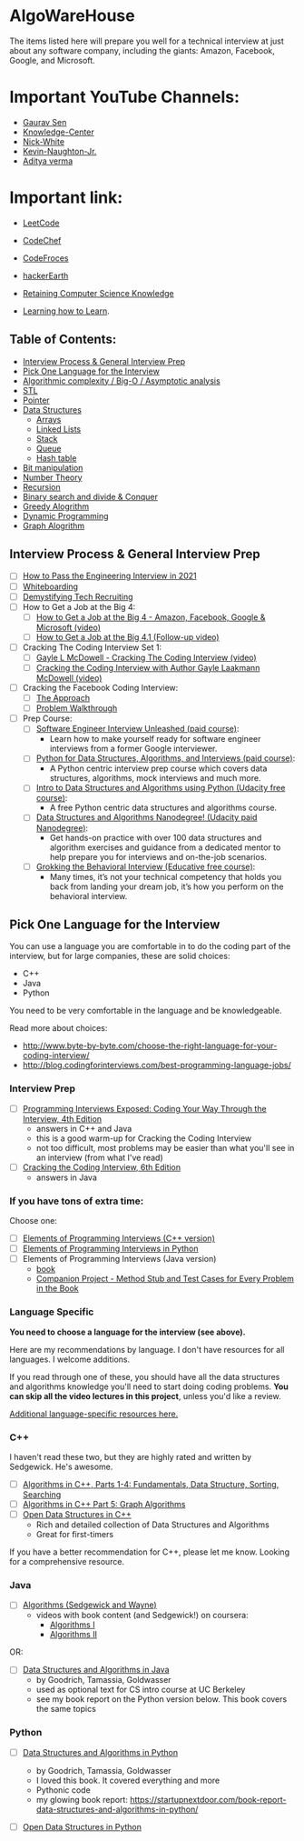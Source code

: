# AlgoWareHouse
The items listed here will prepare you well for a technical interview at just about any software company, including the giants: Amazon, Facebook, Google, and Microsoft.

# Important YouTube Channels:
* [Gaurav Sen](https://www.youtube.com/channel/UCRPMAqdtSgd0Ipeef7iFsKw)
* [Knowledge-Center](https://www.youtube.com/channel/UCMn3_305DqmTylxJPFA8OJA)
* [Nick-White](https://www.youtube.com/channel/UC1fLEeYICmo3O9cUsqIi7HA)
* [Kevin-Naughton-Jr.](https://www.youtube.com/channel/UCKvwPt6BifPP54yzH99ff1g)
* [Aditya verma](https://www.youtube.com/channel/UC5WO7o71wvxMxEtLRkPhiQQ)


# Important link:
* [LeetCode](https://leetcode.com)
* [CodeChef](https://www.codechef.com)
* [CodeFroces](https://codeforces.com)
* [hackerEarth](https://www.hackerearth.com)

* [Retaining Computer Science Knowledge](https://startupnextdoor.com/retaining-computer-science-knowledge/)
* [Learning how to Learn](https://www.coursera.org/learn/learning-how-to-learn).

## Table of Contents:

- [Interview Process & General Interview Prep](#interview-process--general-interview-prep)
- [Pick One Language for the Interview](#pick-one-language-for-the-interview)
- [Algorithmic complexity / Big-O / Asymptotic analysis](https://github.com/AtulRaj151/AlgoWareHouse/tree/master/1-Algorithmic-complexity)
- [STL](https://github.com/AtulRaj151/AlgoWareHouse/tree/master/2-STL)  
- [Pointer]() 
- [Data Structures](https://github.com/AtulRaj151/AlgoWareHouse/tree/master/4-Data-Structure)
    - [Arrays](#)
    - [Linked Lists](#)
    - [Stack](#)
    - [Queue](#)
    - [Hash table](#)
- [Bit manipulation](https://github.com/AtulRaj151/AlgoWareHouse/tree/master/5-Bit-Manipulation)
- [Number Theory](https://github.com/AtulRaj151/AlgoWareHouse/tree/master/6-Number-Theory)
- [Recursion](https://github.com/AtulRaj151/AlgoWareHouse/tree/master/7-Recursion)
- [Binary search and divide & Conquer](https://github.com/AtulRaj151/AlgoWareHouse/tree/master/8-Binary-search(Divide%20%26%20Conquer))
- [Greedy Alogrithm](https://github.com/AtulRaj151/AlgoWareHouse/tree/master/9-Greedy-Alogrithm)
- [Dynamic Programming](https://github.com/AtulRaj151/AlgoWareHouse/tree/master/10-Dynamic-Programming)
- [Graph Alogrithm](https://github.com/AtulRaj151/AlgoWareHouse/tree/master/11-Graph-Alogrithm) 


## Interview Process & General Interview Prep

- [ ] [How to Pass the Engineering Interview in 2021](https://davidbyttow.medium.com/how-to-pass-the-engineering-interview-in-2021-45f1b389a1)
- [ ] [Whiteboarding](https://medium.com/@dpup/whiteboarding-4df873dbba2e#.hf6jn45g1)
- [ ] [Demystifying Tech Recruiting](https://www.youtube.com/watch?v=N233T0epWTs)
- [ ] How to Get a Job at the Big 4:
    - [ ] [How to Get a Job at the Big 4 - Amazon, Facebook, Google & Microsoft (video)](https://www.youtube.com/watch?v=YJZCUhxNCv8)
    - [ ] [How to Get a Job at the Big 4.1 (Follow-up video)](https://www.youtube.com/watch?v=6790FVXWBw8&feature=youtu.be)
- [ ] Cracking The Coding Interview Set 1:
    - [ ] [Gayle L McDowell - Cracking The Coding Interview (video)](https://www.youtube.com/watch?v=rEJzOhC5ZtQ)
    - [ ] [Cracking the Coding Interview with Author Gayle Laakmann McDowell (video)](https://www.youtube.com/watch?v=aClxtDcdpsQ)
- [ ] Cracking the Facebook Coding Interview:
    - [ ] [The Approach](https://www.youtube.com/watch?v=wCl9kvQGHPI)
    - [ ] [Problem Walkthrough](https://www.youtube.com/watch?v=4UWDyJq8jZg)
- [ ] Prep Course:
    - [ ] [Software Engineer Interview Unleashed (paid course)](https://www.udemy.com/software-engineer-interview-unleashed):
        - Learn how to make yourself ready for software engineer interviews from a former Google interviewer.
    - [ ] [Python for Data Structures, Algorithms, and Interviews (paid course)](https://www.udemy.com/python-for-data-structures-algorithms-and-interviews/):
        - A Python centric interview prep course which covers data structures, algorithms, mock interviews and much more.
    - [ ] [Intro to Data Structures and Algorithms using Python (Udacity free course)](https://www.udacity.com/course/data-structures-and-algorithms-in-python--ud513):
        - A free Python centric data structures and algorithms course.
    - [ ] [Data Structures and Algorithms Nanodegree! (Udacity paid Nanodegree)](https://www.udacity.com/course/data-structures-and-algorithms-nanodegree--nd256):
        - Get hands-on practice with over 100 data structures and algorithm exercises and guidance from a dedicated mentor to help prepare you for interviews and on-the-job scenarios.
    - [ ] [Grokking the Behavioral Interview (Educative free course)](https://www.educative.io/courses/grokking-the-behavioral-interview):
        - Many times, it’s not your technical competency that holds you back from landing your dream job, it’s how you perform on the behavioral interview.

## Pick One Language for the Interview


You can use a language you are comfortable in to do the coding part of the interview, but for large companies, these are solid choices:

- C++
- Java
- Python

You need to be very comfortable in the language and be knowledgeable.

Read more about choices:
- http://www.byte-by-byte.com/choose-the-right-language-for-your-coding-interview/
- http://blog.codingforinterviews.com/best-programming-language-jobs/


### Interview Prep

- [ ] [Programming Interviews Exposed: Coding Your Way Through the Interview, 4th Edition](https://www.amazon.com/Programming-Interviews-Exposed-Through-Interview/dp/111941847X/)
    - answers in C++ and Java
    - this is a good warm-up for Cracking the Coding Interview
    - not too difficult, most problems may be easier than what you'll see in an interview (from what I've read)
- [ ] [Cracking the Coding Interview, 6th Edition](http://www.amazon.com/Cracking-Coding-Interview-6th-Programming/dp/0984782850/)
    - answers in Java

### If you have tons of extra time:

Choose one:

- [ ] [Elements of Programming Interviews (C++ version)](https://www.amazon.com/Elements-Programming-Interviews-Insiders-Guide/dp/1479274836)
- [ ] [Elements of Programming Interviews in Python](https://www.amazon.com/Elements-Programming-Interviews-Python-Insiders/dp/1537713949/)
- [ ] Elements of Programming Interviews (Java version)
    - [book](https://www.amazon.com/Elements-Programming-Interviews-Java-Insiders/dp/1517435803/)
    - [Companion Project - Method Stub and Test Cases for Every Problem in the Book](https://github.com/gardncl/elements-of-programming-interviews)

### Language Specific

**You need to choose a language for the interview (see above).**

Here are my recommendations by language. I don't have resources for all languages. I welcome additions.

If you read through one of these, you should have all the data structures and algorithms knowledge you'll need to start doing coding problems.
**You can skip all the video lectures in this project**, unless you'd like a review.

[Additional language-specific resources here.](programming-language-resources.md)

### C++

I haven't read these two, but they are highly rated and written by Sedgewick. He's awesome.

- [ ] [Algorithms in C++, Parts 1-4: Fundamentals, Data Structure, Sorting, Searching](https://www.amazon.com/Algorithms-Parts-1-4-Fundamentals-Structure/dp/0201350882/)
- [ ] [Algorithms in C++ Part 5: Graph Algorithms](https://www.amazon.com/Algorithms-Part-Graph-3rd-Pt-5/dp/0201361183/)
- [ ] [Open Data Structures in C++](https://opendatastructures.org/ods-cpp.pdf)
    - Rich and detailed collection of Data Structures and Algorithms
    - Great for first-timers

If you have a better recommendation for C++, please let me know. Looking for a comprehensive resource.

### Java

- [ ] [Algorithms (Sedgewick and Wayne)](https://www.amazon.com/Algorithms-4th-Robert-Sedgewick/dp/032157351X/)
    - videos with book content (and Sedgewick!) on coursera:
        - [Algorithms I](https://www.coursera.org/learn/algorithms-part1)
        - [Algorithms II](https://www.coursera.org/learn/algorithms-part2)

OR:

- [ ] [Data Structures and Algorithms in Java](https://www.amazon.com/Data-Structures-Algorithms-Michael-Goodrich/dp/1118771338/)
    - by Goodrich, Tamassia, Goldwasser
    - used as optional text for CS intro course at UC Berkeley
    - see my book report on the Python version below. This book covers the same topics

### Python

- [ ] [Data Structures and Algorithms in Python](https://www.amazon.com/Structures-Algorithms-Python-Michael-Goodrich/dp/1118290275/)
    - by Goodrich, Tamassia, Goldwasser
    - I loved this book. It covered everything and more
    - Pythonic code
    - my glowing book report: https://startupnextdoor.com/book-report-data-structures-and-algorithms-in-python/
- [ ] [Open Data Structures in Python](https://opendatastructures.org/ods-python.pdf)  




